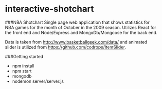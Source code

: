 # interactive-shotchart
###NBA Shotchart
Single page web application that shows statistics for NBA games for the month of October in the 2009 season. Utilizes React for the front end and Node/Express and MongoDb/Mongoose for the back end. 

Data is taken from http://www.basketballgeek.com/data/ and animated slider is utilized from https://github.com/codrops/ItemSlider.

###Getting started
* npm install
* npm start
* mongodb
* nodemon server/server.js